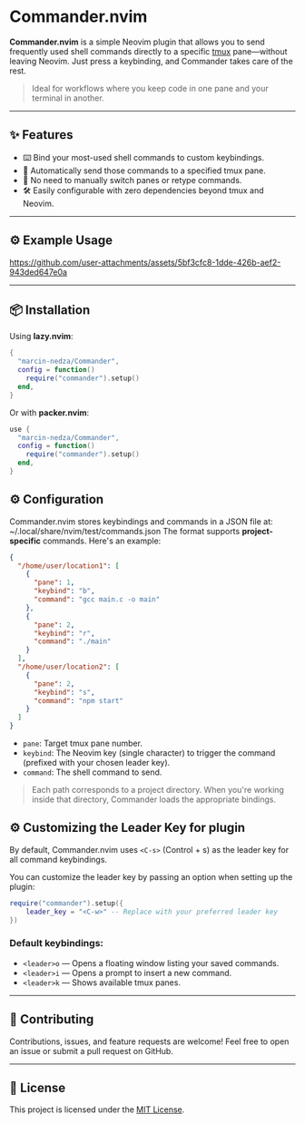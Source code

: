 # Commander.nvim

**Commander.nvim** is a simple Neovim plugin that allows you to send frequently used shell commands directly to a specific [tmux](https://github.com/tmux/tmux) pane—without leaving Neovim. Just press a keybinding, and Commander takes care of the rest.

> Ideal for workflows where you keep code in one pane and your terminal in another.

---

## ✨ Features

- ⌨️ Bind your most-used shell commands to custom keybindings.
- 🔁 Automatically send those commands to a specified tmux pane.
- 🧠 No need to manually switch panes or retype commands.
- 🛠 Easily configurable with zero dependencies beyond tmux and Neovim.

---

## ⚙️ Example Usage

https://github.com/user-attachments/assets/5bf3cfc8-1dde-426b-aef2-943ded647e0a



---
## 📦 Installation

Using **lazy.nvim**:

```lua
{
  "marcin-nedza/Commander",
  config = function()
    require("commander").setup()
  end,
}
```
Or with **packer.nvim**:



```lua
use {
  "marcin-nedza/Commander",
  config = function()
    require("commander").setup()
  end,
}
```
## ⚙️ Configuration

Commander.nvim stores keybindings and commands in a JSON file at:
~/.local/share/nvim/test/commands.json
The format supports **project-specific** commands. Here's an example:

````json
{
  "/home/user/location1": [
    {
      "pane": 1,
      "keybind": "b",
      "command": "gcc main.c -o main"
    },
    {
      "pane": 2,
      "keybind": "r",
      "command": "./main"
    }
  ],
  "/home/user/location2": [
    {
      "pane": 2,
      "keybind": "s",
      "command": "npm start"
    }
  ]
}
````
- `pane`: Target tmux pane number.
- `keybind`: The Neovim key (single character) to trigger the command (prefixed with your chosen leader key).
- `command`: The shell command to send.

> Each path corresponds to a project directory. When you're working inside that directory, Commander loads the appropriate bindings.

## ⚙️ Customizing the Leader Key for plugin

By default, Commander.nvim uses `<C-s>` (Control + s) as the leader key for all command keybindings.

You can customize the leader key by passing an option when setting up the plugin:

```lua
require("commander").setup({
    leader_key = "<C-w>" -- Replace with your preferred leader key
})
```
### Default keybindings:

- `<leader>o` — Opens a floating window listing your saved commands.
- `<leader>i` — Opens a prompt to insert a new command.
- `<leader>k` — Shows available tmux panes.
---

## 🚀 Contributing

Contributions, issues, and feature requests are welcome! Feel free to open an issue or submit a pull request on GitHub.

---

## 📄 License

This project is licensed under the [MIT License](LICENSE).
